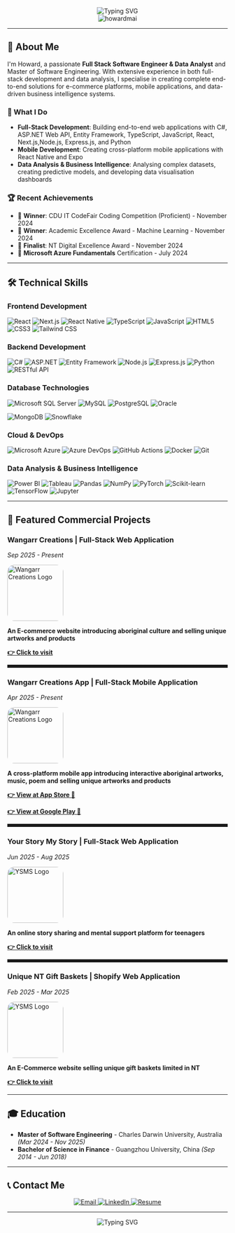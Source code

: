 <div align="center">
  <img src="https://readme-typing-svg.herokuapp.com?font=Fira+Code&pause=1000&color=1E3A8A&center=true&vCenter=true&width=435&lines=Howard+Mai;Full+Stack+Software+Engineer;Data+Analyst" alt="Typing SVG" />
</div>

<div align="center">
  <img src="https://komarev.com/ghpvc/?username=howardmai&label=Profile%20views&color=1e3a8a&style=flat" alt="howardmai" />
</div>

---

## 👋 About Me

I'm Howard, a passionate **Full Stack Software Engineer & Data Analyst** and Master of Software Engineering. With extensive experience in both full-stack development and data analysis, I specialise in creating complete end-to-end solutions for e-commerce platforms, mobile applications, and data-driven business intelligence systems.

### 🎯 What I Do

- **Full-Stack Development**: Building end-to-end web applications with C#, ASP.NET Web API, Entity Framework, TypeScript, JavaScript, React, Next.js,Node.js, Express.js, and Python
- **Mobile Development**: Creating cross-platform mobile applications with React Native and Expo
- **Data Analysis & Business Intelligence**: Analysing complex datasets, creating predictive models, and developing data visualisation dashboards

### 🏆 Recent Achievements

- 🥇 **Winner**: CDU IT CodeFair Coding Competition (Proficient) - November 2024
- 🥇 **Winner**: Academic Excellence Award - Machine Learning - November 2024
- 🏅 **Finalist**: NT Digital Excellence Award - November 2024
- 📜 **Microsoft Azure Fundamentals** Certification - July 2024

---

## 🛠️ Technical Skills

### Frontend Development

![React](https://img.shields.io/badge/React-20232A?style=for-the-badge&logo=react&logoColor=61DAFB)
![Next.js](https://img.shields.io/badge/Next.js-000000?style=for-the-badge&logo=nextdotjs&logoColor=white)
![React Native](https://img.shields.io/badge/React_Native-20232A?style=for-the-badge&logo=react&logoColor=61DAFB)
![TypeScript](https://img.shields.io/badge/TypeScript-007ACC?style=for-the-badge&logo=typescript&logoColor=white)
![JavaScript](https://img.shields.io/badge/JavaScript-F7DF1E?style=for-the-badge&logo=javascript&logoColor=black)
![HTML5](https://img.shields.io/badge/HTML5-E34F26?style=for-the-badge&logo=html5&logoColor=white)
![CSS3](https://img.shields.io/badge/CSS3-1572B6?style=for-the-badge&logo=css3&logoColor=white)
![Tailwind CSS](https://img.shields.io/badge/Tailwind_CSS-38B2AC?style=for-the-badge&logo=tailwind-css&logoColor=white)

### Backend Development

![C#](https://img.shields.io/badge/C%23-239120?style=for-the-badge&logo=c-sharp&logoColor=white)
![ASP.NET](https://img.shields.io/badge/ASP.NET-512BD4?style=for-the-badge&logo=dotnet&logoColor=white)
![Entity Framework](https://img.shields.io/badge/Entity_Framework-512BD4?style=for-the-badge&logo=dotnet&logoColor=white)
![Node.js](https://img.shields.io/badge/Node.js-43853D?style=for-the-badge&logo=node.js&logoColor=white)
![Express.js](https://img.shields.io/badge/Express.js-404D59?style=for-the-badge)
![Python](https://img.shields.io/badge/Python-3776AB?style=for-the-badge&logo=python&logoColor=white)
![RESTful API](https://img.shields.io/badge/RESTful_API-02569B?style=for-the-badge&logo=rest&logoColor=white)

### Database Technologies

![Microsoft SQL Server](https://img.shields.io/badge/Microsoft_SQL_Server-CC2927?style=for-the-badge&logo=microsoft-sql-server&logoColor=white)
![MySQL](https://img.shields.io/badge/MySQL-00000F?style=for-the-badge&logo=mysql&logoColor=white)
![PostgreSQL](https://img.shields.io/badge/PostgreSQL-316192?style=for-the-badge&logo=postgresql&logoColor=white)
![Oracle](https://img.shields.io/badge/Oracle-F80000?style=for-the-badge&logo=oracle&logoColor=white)

![MongoDB](https://img.shields.io/badge/MongoDB-4EA94B?style=for-the-badge&logo=mongodb&logoColor=white)
![Snowflake](https://img.shields.io/badge/Snowflake-29B5E8?style=for-the-badge&logo=snowflake&logoColor=white)

### Cloud & DevOps

![Microsoft Azure](https://img.shields.io/badge/Microsoft_Azure-0078D4?style=for-the-badge&logo=microsoft-azure&logoColor=white)
![Azure DevOps](https://img.shields.io/badge/Azure_DevOps-0078D7?style=for-the-badge&logo=azure-devops&logoColor=white)
![GitHub Actions](https://img.shields.io/badge/GitHub_Actions-2088FF?style=for-the-badge&logo=github-actions&logoColor=white)
![Docker](https://img.shields.io/badge/Docker-2496ED?style=for-the-badge&logo=docker&logoColor=white)
![Git](https://img.shields.io/badge/Git-F05032?style=for-the-badge&logo=git&logoColor=white)

### Data Analysis & Business Intelligence

![Power BI](https://img.shields.io/badge/Power_BI-F2C811?style=for-the-badge&logo=power-bi&logoColor=black)
![Tableau](https://img.shields.io/badge/Tableau-E97627?style=for-the-badge&logo=tableau&logoColor=white)
![Pandas](https://img.shields.io/badge/Pandas-150458?style=for-the-badge&logo=pandas&logoColor=white)
![NumPy](https://img.shields.io/badge/NumPy-013243?style=for-the-badge&logo=numpy&logoColor=white)
![PyTorch](https://img.shields.io/badge/PyTorch-EE4C2C?style=for-the-badge&logo=pytorch&logoColor=white)
![Scikit-learn](https://img.shields.io/badge/scikit_learn-F7931E?style=for-the-badge&logo=scikit-learn&logoColor=white)
![TensorFlow](https://img.shields.io/badge/TensorFlow-FF6F00?style=for-the-badge&logo=tensorflow&logoColor=white)
![Jupyter](https://img.shields.io/badge/Jupyter-F37626?style=for-the-badge&logo=jupyter&logoColor=white)

---

## 📌 Featured Commercial Projects

### Wangarr Creations | Full-Stack Web Application

*Sep 2025 - Present*

<img src="https://play-lh.googleusercontent.com/Zb3iL5mFPfAcNtHNpqce2pmDLUL20E6pij6-E07fZnpkFLRux6-nYVl6TDTXgkqLW7zwzSCuYPUhQkyPBk8B=w240-h480-rw" alt="Wangarr Creations Logo" style="width:128px;height:128px;border-radius:16px;">

**An E-commerce website introducing aboriginal culture and selling unique artworks and products**

<a href="https://wangarrcreations.com.au/" style="font-weight:bold;">👉 Click to visit</a>

<hr style="border-style: dashed">

### Wangarr Creations App | Full-Stack Mobile Application

*Apr 2025 - Present*

<img src="https://play-lh.googleusercontent.com/Zb3iL5mFPfAcNtHNpqce2pmDLUL20E6pij6-E07fZnpkFLRux6-nYVl6TDTXgkqLW7zwzSCuYPUhQkyPBk8B=w240-h480-rw" alt="Wangarr Creations Logo" style="width:128px;height:128px;border-radius:16px;">

**A cross-platform mobile app introducing interactive aboriginal artworks, music, poem and selling unique artworks and products**

<a href="https://apps.apple.com/us/app/wangarr-creations/id6749220662" alt="Wangarr Creations Logo" style="font-weight:bold;">👉 View at App Store 🍎</a>

<a href="https://play.google.com/store/apps/details?id=com.trueblue.wangarr_creations1&hl=en" style="font-weight:bold;">👉 View at Google Play 🤖</a>

<hr style="border-style: dashed">

### Your Story My Story | Full-Stack Web Application

*Jun 2025 - Aug 2025*

<img src="https://yourstorymystory.org.au/assets/favicon-1FxkkmHO.svg" alt="YSMS Logo" style="width:128px;height:128px;border-radius:16px;">

**An online story sharing and mental support platform for teenagers**

<a href="https://yourstorymystory.org.au/" style="font-weight:bold;">👉 Click to visit</a>

<hr style="border-style: dashed">

### Unique NT Gift Baskets | Shopify Web Application

*Feb 2025 - Mar 2025*

<img src="https://scontent.fadl7-1.fna.fbcdn.net/v/t39.30808-1/495160301_122093778674873162_7091779482352936453_n.jpg?stp=c140.0.1768.1768a_dst-jpg_s480x480_tt6&_nc_cat=104&ccb=1-7&_nc_sid=2d3e12&_nc_ohc=o0Ki4I_7S4kQ7kNvwFEQZzT&_nc_oc=Adk1f-g6zX7K7iMoxArpldU6EFcZQ6D_54MLX0frFdAhj_WQSjLtkfGyXALjRSHtxrI&_nc_zt=24&_nc_ht=scontent.fadl7-1.fna&_nc_gid=BOhJ9z-8vP7g8-i5vNtiLw&oh=00_AferInok7_Fqht8kKwZGQcbQCwz--p9_Nfrb4uqW3wgM8Q&oe=69053C93" alt="YSMS Logo" style="width:128px;height:128px;border-radius:16px;">

**An E-Commerce website selling unique gift baskets limited in NT**

<a href="https://uniquentgiftbaskets.com.au/" style="font-weight:bold;">👉 Click to visit</a>

---

## 🎓 Education

- **Master of Software Engineering** - Charles Darwin University, Australia *(Mar 2024 - Nov 2025)*
- **Bachelor of Science in Finance** - Guangzhou University, China *(Sep 2014 - Jun 2018)*

---

## 📞 Contact Me

<div align="center">
  <a href="mailto:sde.howard.mai@gmail.com">
    <img src="https://img.shields.io/badge/Email-D14836?style=for-the-badge&logo=gmail&logoColor=white" alt="Email" />
  </a>
  <a href="https://linkedin.com/in/howard-mai-61808625a/">
    <img src="https://img.shields.io/badge/LinkedIn-0077B5?style=for-the-badge&logo=linkedin&logoColor=white" alt="LinkedIn" />
  </a>
  <a href="https://drive.google.com/file/d/1U4rk5L4R3UYYfWQ6KvwOtVSUA60as_-V/view?usp=sharing">
    <img src="https://img.shields.io/badge/Resume-4285F4?style=for-the-badge&logo=google-drive&logoColor=white" alt="Resume" />
  </a>
</div>

---

<div align="center">
  <img src="https://readme-typing-svg.herokuapp.com?font=Fira+Code&pause=1000&color=1E3A8A&center=true&vCenter=true&width=435&lines=Let's+build+something+amazing!;" alt="Typing SVG" />
</div>
